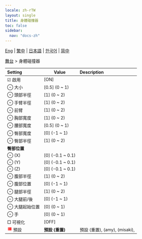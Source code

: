 ```yaml
---
locale: zh-rTW
layout: single
title: 身體碰撞器
toc: false
sidebar:
  nav: "docs-zh"
---
```

[Eng](/dancexr/menu/2025.4/stage/body_colliders) | [繁中](/tw/dancexr/menu/2025.4/stage/body_colliders) | [日本語](/jp/dancexr/menu/2025.4/stage/body_colliders) | [한국어](/kr/dancexr/menu/2025.4/stage/body_colliders) | [简中](/zh/dancexr/menu/2025.4/stage/body_colliders)

[舞台](../menu#舞台) > 身體碰撞器



| Setting | Value | Description |
| :--- | --- | :--- |
|<nobr> ☑ 啟用</nobr>| [ON] | 
|<nobr> ⊖ 大小</nobr>| [0.5] (0 ~ 1) | 
|<nobr> ⊖ 頭部半徑</nobr>| [1] (0 ~ 2) | 
|<nobr> ⊖ 手臂半徑</nobr>| [1] (0 ~ 2) | 
|<nobr> ⊖ 前臂</nobr>| [1] (0 ~ 2) | 
|<nobr> ⊖ 胸部寬度</nobr>| [1] (0 ~ 2) | 
|<nobr> ⊖ 腰部寬度</nobr>| [0.5] (0 ~ 1) | 
|<nobr> ⊖ 臀部寬度</nobr>| [0] (-1 ~ 1) | 
|<nobr> ⊖ 臀部半徑</nobr>| [1] (0 ~ 2) | 
|<nobr> <b>臀部位置</b></nobr>|| 
|<nobr> ⊖ (X)</nobr>| [0] (-0.1 ~ 0.1) | 
|<nobr> ⊖ (Y)</nobr>| [0] (-0.1 ~ 0.1) | 
|<nobr> ⊖ (Z)</nobr>| [0] (-0.1 ~ 0.1) | 
|<nobr> ⊖ 腹部半徑</nobr>| [1] (0 ~ 2) | 
|<nobr> ⊖ 腹部位置</nobr>| [0] (-1 ~ 1) | 
|<nobr> ⊖ 腿部半徑</nobr>| [1] (0 ~ 2) | 
|<nobr> ⊖ 大腿前/後</nobr>| [0] (-1 ~ 1) | 
|<nobr> ⊖ 大腿起始位置</nobr>| [0] (0 ~ 1) | 
|<nobr> ⊖ 手</nobr>| [0] (0 ~ 1) | 
|<nobr> □ 可視化</nobr>| [OFF] | 
|<nobr><img src="/images/icon/ic_list.png" alt="list icon"/> 預設</nobr>| **預設 (重置)** | 預設 (重置), (amy), (misaki),  |

